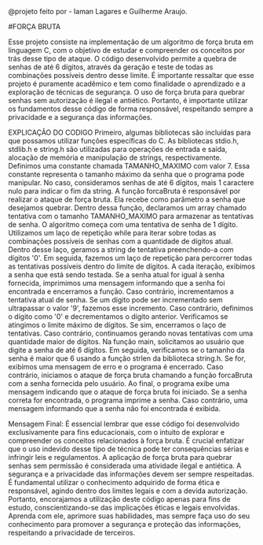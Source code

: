 @projeto feito por - Iaman Lagares e Guilherme Araujo.

#FORÇA BRUTA


Esse projeto consiste na implementação de um algoritmo de força bruta em linguagem C, com o objetivo de estudar e compreender os conceitos por trás desse tipo de ataque. O código desenvolvido permite a quebra de senhas de até 6 dígitos, através da geração e teste de todas as combinações possíveis dentro desse limite. É importante ressaltar que esse projeto é puramente acadêmico e tem como finalidade o aprendizado e a exploração de técnicas de segurança. O uso de força bruta para quebrar senhas sem autorização é ilegal e antiético. Portanto, é importante utilizar os fundamentos desse código de forma responsável, respeitando sempre a privacidade e a segurança das informações.

EXPLICAÇÃO DO CODIGO 
Primeiro, algumas bibliotecas são incluídas para que possamos utilizar funções específicas do C. As bibliotecas stdio.h, stdlib.h e string.h são utilizadas para operações de entrada e saída, alocação de memória e manipulação de strings, respectivamente.
Definimos uma constante chamada TAMANHO_MAXIMO com valor 7. Essa constante representa o tamanho máximo da senha que o programa pode manipular. No caso, consideramos senhas de até 6 dígitos, mais 1 caractere nulo para indicar o fim da string.
A função forcaBruta é responsável por realizar o ataque de força bruta. Ela recebe como parâmetro a senha que desejamos quebrar. Dentro dessa função, declaramos um array chamado tentativa com o tamanho TAMANHO_MAXIMO para armazenar as tentativas de senha.
O algoritmo começa com uma tentativa de senha de 1 dígito. Utilizamos um laço de repetição while para iterar sobre todas as combinações possíveis de senhas com a quantidade de dígitos atual.
Dentro desse laço, geramos a string de tentativa preenchendo-a com dígitos '0'. Em seguida, fazemos um laço de repetição para percorrer todas as tentativas possíveis dentro do limite de dígitos.
A cada iteração, exibimos a senha que está sendo testada. Se a senha atual for igual à senha fornecida, imprimimos uma mensagem informando que a senha foi encontrada e encerramos a função.
Caso contrário, incrementamos a tentativa atual de senha. Se um dígito pode ser incrementado sem ultrapassar o valor '9', fazemos esse incremento. Caso contrário, definimos o dígito como '0' e decrementamos o dígito anterior.
Verificamos se atingimos o limite máximo de dígitos. Se sim, encerramos o laço de tentativas. Caso contrário, continuamos gerando novas tentativas com uma quantidade maior de dígitos.
Na função main, solicitamos ao usuário que digite a senha de até 6 dígitos. Em seguida, verificamos se o tamanho da senha é maior que 6 usando a função strlen da biblioteca string.h. Se for, exibimos uma mensagem de erro e o programa é encerrado.
Caso contrário, iniciamos o ataque de força bruta chamando a função forcaBruta com a senha fornecida pelo usuário.
Ao final, o programa exibe uma mensagem indicando que o ataque de força bruta foi iniciado. Se a senha correta for encontrada, o programa imprime a senha. Caso contrário, uma mensagem informando que a senha não foi encontrada é exibida.

Mensagem Final:
É essencial lembrar que esse código foi desenvolvido exclusivamente para fins educacionais, com o intuito de explorar e compreender os conceitos relacionados à força bruta. É crucial enfatizar que o uso indevido desse tipo de técnica pode ter consequências sérias e infringir leis e regulamentos.
A aplicação de força bruta para quebrar senhas sem permissão é considerada uma atividade ilegal e antiética. A segurança e a privacidade das informações devem ser sempre respeitadas. É fundamental utilizar o conhecimento adquirido de forma ética e responsável, agindo dentro dos limites legais e com a devida autorização.
Portanto, encorajamos a utilização deste código apenas para fins de estudo, conscientizando-se das implicações éticas e legais envolvidas. Aprenda com ele, aprimore suas habilidades, mas sempre faça uso do seu conhecimento para promover a segurança e proteção das informações, respeitando a privacidade de terceiros.



